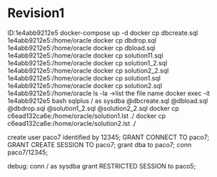 # Revision1

ID:1e4abb9212e5
docker-compose up -d
docker cp dbcreate.sql 1e4abb9212e5:/home/oracle 
docker cp dbdrop.sql 1e4abb9212e5:/home/oracle 
docker cp dbload.sql 1e4abb9212e5:/home/oracle 
docker cp solution11.sql 1e4abb9212e5:/home/oracle 
docker cp solution1_2.sql 1e4abb9212e5:/home/oracle 
docker cp solution2_2.sql 1e4abb9212e5:/home/oracle 
docker cp solution1.sql 1e4abb9212e5:/home/oracle 
docker cp solution2.sql 1e4abb9212e5:/home/oracle 
ls -la ->list the file name docker 
exec -it 1e4abb9212e5 bash 
 sqlplus / as sysdba 
@dbcreate.sql 
@dbload.sql 
@dbdrop.sql 
@solution1_2.sql
 @solution2_2.sql 
 docker cp c6ead132ca6e:/home/oracle/solution1.lst ./ 
 docker cp c6ead132ca6e:/home/oracle/solution2.lst ./

create user paco7 identified by 12345; 
GRANT CONNECT TO paco7;
 GRANT CREATE SESSION TO paco7;
 grant dba to paco7; 
 conn paco7/12345;

debug: 
conn / as sysdba
 grant RESTRICTED SESSION to paco5;